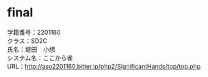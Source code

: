 # final
学籍番号：2201160  
クラス：SD2C  
氏名：堤田　小想  
システム名：ここから雀  
URL：http://aso2201160.bitter.jp/php2/SignificantHands/top/top.php
